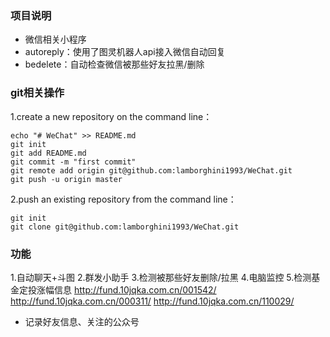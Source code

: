 ### 项目说明
- 微信相关小程序
- autoreply：使用了图灵机器人api接入微信自动回复
- bedelete：自动检查微信被那些好友拉黑/删除

### git相关操作
1.create a new repository on the command line：

    echo "# WeChat" >> README.md
    git init
    git add README.md
    git commit -m "first commit"
    git remote add origin git@github.com:lamborghini1993/WeChat.git
    git push -u origin master

2.push an existing repository from the command line：

    git init
    git clone git@github.com:lamborghini1993/WeChat.git

### 功能
1.自动聊天+斗图
2.群发小助手
3.检测被那些好友删除/拉黑
4.电脑监控
5.检测基金定投涨幅信息
    http://fund.10jqka.com.cn/001542/
    http://fund.10jqka.com.cn/000311/
    http://fund.10jqka.com.cn/110029/

- 记录好友信息、关注的公众号
